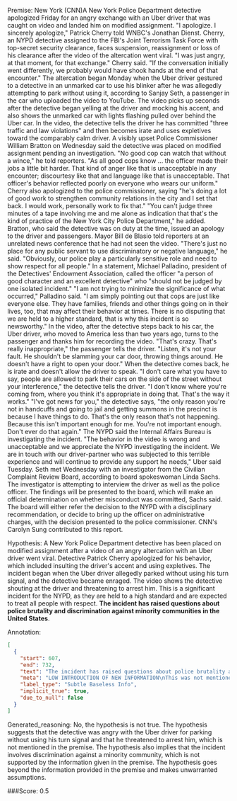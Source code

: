 
Premise:
New York (CNN)A New York Police Department detective apologized Friday for an angry exchange with an Uber driver that was caught on video and landed him on modified assignment. "I apologize. I sincerely apologize," Patrick Cherry told WNBC's Jonathan Dienst. Cherry, an NYPD detective assigned to the FBI's Joint Terrorism Task Force with top-secret security clearance, faces suspension, reassignment or loss of his clearance after the video of the altercation went viral. "I was just angry, at that moment, for that exchange." Cherry said. "If the conversation initially went differently, we probably would have shook hands at the end of that encounter." The altercation began Monday when the Uber driver gestured to a detective in an unmarked car to use his blinker after he was allegedly attempting to park without using it, according to Sanjay Seth, a passenger in the car who uploaded the video to YouTube. The video picks up seconds after the detective began yelling at the driver and mocking his accent, and also shows the unmarked car with lights flashing pulled over behind the Uber car. In the video, the detective tells the driver he has committed "three traffic and law violations"  and then becomes irate and uses expletives toward the comparably calm driver. A visibly upset Police Commissioner William Bratton on Wednesday said the detective was placed on modified assignment pending an investigation. "No good cop can watch that without a wince," he told reporters. "As all good cops know ... the officer made their jobs a little bit harder. That kind of anger like that is unacceptable in any encounter; discourtesy like that and language like that is unacceptable. That officer's behavior reflected poorly on everyone who wears our uniform." Cherry also apologized to the police commissioner, saying "he's doing a lot of good work to strengthen community relations in the city and I set that back. I would work, personally work to fix that." "You can't judge three minutes of a tape involving me and me alone as indication that that's the kind of practice of the New York City Police Department," he added. Bratton, who said the detective was on duty at the time, issued an apology to the driver and passengers. Mayor Bill de Blasio told reporters at an unrelated news conference that he had not seen the video. "There's just no place for any public servant to use discriminatory or negative language," he said. "Obviously, our police play a particularly sensitive role and need to show respect for all people." In a statement, Michael Palladino, president of the Detectives' Endowment Association, called the officer "a person of good character and an excellent detective" who "should not be judged by one isolated incident." "I am not trying to minimize the significance of what occurred," Palladino said. "I am simply pointing out that cops are just like everyone else. They have families, friends and other things going on in their lives, too, that may affect their behavior at times. There is no disputing that we are held to a higher standard, that is why this incident is so newsworthy." In the video, after the detective steps back to his car, the Uber driver, who moved to America less than two years ago, turns to the passenger and thanks him for recording the video. "That's crazy. That's really inappropriate," the passenger tells the driver. "Listen, it's not your fault. He shouldn't be slamming your car door, throwing things around. He doesn't have a right to open your door." When the detective comes back, he is irate and doesn't allow the driver to speak. "I don't care what you have to say, people are allowed to park their cars on the side of the street without your interference," the detective tells the driver. "I don't know where you're coming from, where you think it's appropriate in doing that. That's the way it works." "I've got news for you," the detective says, "the only reason you're not in handcuffs and going to jail and getting summons in the precinct is because I have things to do. That's the only reason that's not happening. Because this isn't important enough for me. You're not important enough. Don't ever do that again." The NYPD said the Internal Affairs Bureau is investigating the incident. "The behavior in the video is wrong and unacceptable and we appreciate the NYPD investigating the incident. We are in touch with our driver-partner who was subjected to this terrible experience and will continue to provide any support he needs," Uber said Tuesday. Seth met Wednesday with an investigator from the Civilian Complaint Review Board, according to board spokeswoman Linda Sachs. The investigator is attempting to interview the driver as well as the police officer. The findings will be presented to the board, which will make an official determination on whether misconduct was committed, Sachs said. The board will either refer the decision to the NYPD with a disciplinary recommendation, or decide to bring up the officer on administrative charges, with the decision presented to the police commissioner. CNN's Carolyn Sung contributed to this report.


Hypothesis:
A New York Police Department detective has been placed on modified assignment after a video of an angry altercation with an Uber driver went viral. Detective Patrick Cherry apologized for his behavior, which included insulting the driver's accent and using expletives. The incident began when the Uber driver allegedly parked without using his turn signal, and the detective became enraged. The video shows the detective shouting at the driver and threatening to arrest him. This is a significant incident for the NYPD, as they are held to a high standard and are expected to treat all people with respect. **The incident has raised questions about police brutality and discrimination against minority communities in the United States**.

Annotation:
```json
[
  {
    "start": 607,
    "end": 732,
    "text": "The incident has raised questions about police brutality and discrimination against minority communities in the United States",
    "meta": "LOW INTRODUCTION OF NEW INFORMATION\nThis was not mentioned in the source content",
    "label_type": "Subtle Baseless Info",
    "implicit_true": true,
    "due_to_null": false
  }
]
```

Generated_reasoning:
No, the hypothesis is not true. The hypothesis suggests that the detective was angry with the Uber driver for parking without using his turn signal and that he threatened to arrest him, which is not mentioned in the premise. The hypothesis also implies that the incident involves discrimination against a minority community, which is not supported by the information given in the premise. The hypothesis goes beyond the information provided in the premise and makes unwarranted assumptions.

###Score:
0.5
